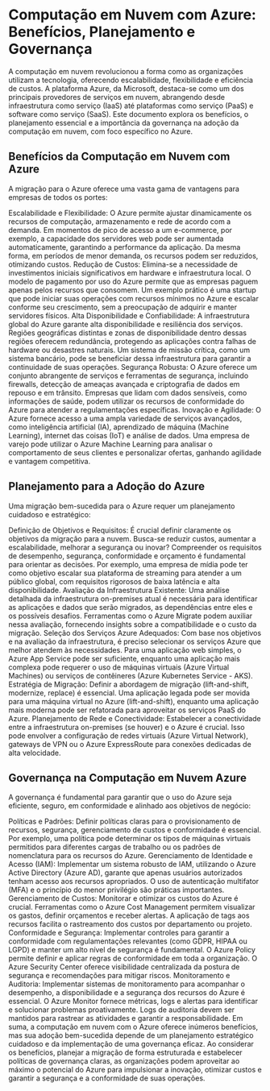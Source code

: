 # Computação em Nuvem com Azure: Benefícios, Planejamento e Governança
A computação em nuvem revolucionou a forma como as organizações utilizam a tecnologia, oferecendo escalabilidade, flexibilidade e eficiência de custos. A plataforma Azure, da Microsoft, destaca-se como um dos principais provedores de serviços em nuvem, abrangendo desde infraestrutura como serviço (IaaS) até plataformas como serviço (PaaS) e software como serviço (SaaS). Este documento explora os benefícios, o planejamento essencial e a importância da governança na adoção da computação em nuvem, com foco específico no Azure.

## Benefícios da Computação em Nuvem com Azure
A migração para o Azure oferece uma vasta gama de vantagens para empresas de todos os portes:

Escalabilidade e Flexibilidade: O Azure permite ajustar dinamicamente os recursos de computação, armazenamento e rede de acordo com a demanda. Em momentos de pico de acesso a um e-commerce, por exemplo, a capacidade dos servidores web pode ser aumentada automaticamente, garantindo a performance da aplicação. Da mesma forma, em períodos de menor demanda, os recursos podem ser reduzidos, otimizando custos.
Redução de Custos: Elimina-se a necessidade de investimentos iniciais significativos em hardware e infraestrutura local. O modelo de pagamento por uso do Azure permite que as empresas paguem apenas pelos recursos que consomem. Um exemplo prático é uma startup que pode iniciar suas operações com recursos mínimos no Azure e escalar conforme seu crescimento, sem a preocupação de adquirir e manter servidores físicos.
Alta Disponibilidade e Confiabilidade: A infraestrutura global do Azure garante alta disponibilidade e resiliência dos serviços. Regiões geográficas distintas e zonas de disponibilidade dentro dessas regiões oferecem redundância, protegendo as aplicações contra falhas de hardware ou desastres naturais. Um sistema de missão crítica, como um sistema bancário, pode se beneficiar dessa infraestrutura para garantir a continuidade de suas operações.
Segurança Robusta: O Azure oferece um conjunto abrangente de serviços e ferramentas de segurança, incluindo firewalls, detecção de ameaças avançada e criptografia de dados em repouso e em trânsito. Empresas que lidam com dados sensíveis, como informações de saúde, podem utilizar os recursos de conformidade do Azure para atender a regulamentações específicas.
Inovação e Agilidade: O Azure fornece acesso a uma ampla variedade de serviços avançados, como inteligência artificial (IA), aprendizado de máquina (Machine Learning), internet das coisas (IoT) e análise de dados. Uma empresa de varejo pode utilizar o Azure Machine Learning para analisar o comportamento de seus clientes e personalizar ofertas, ganhando agilidade e vantagem competitiva.
## Planejamento para a Adoção do Azure
Uma migração bem-sucedida para o Azure requer um planejamento cuidadoso e estratégico:

Definição de Objetivos e Requisitos: É crucial definir claramente os objetivos da migração para a nuvem. Busca-se reduzir custos, aumentar a escalabilidade, melhorar a segurança ou inovar? Compreender os requisitos de desempenho, segurança, conformidade e orçamento é fundamental para orientar as decisões. Por exemplo, uma empresa de mídia pode ter como objetivo escalar sua plataforma de streaming para atender a um público global, com requisitos rigorosos de baixa latência e alta disponibilidade.
Avaliação da Infraestrutura Existente: Uma análise detalhada da infraestrutura on-premises atual é necessária para identificar as aplicações e dados que serão migrados, as dependências entre eles e os possíveis desafios. Ferramentas como o Azure Migrate podem auxiliar nessa avaliação, fornecendo insights sobre a compatibilidade e o custo da migração.
Seleção dos Serviços Azure Adequados: Com base nos objetivos e na avaliação da infraestrutura, é preciso selecionar os serviços Azure que melhor atendem às necessidades. Para uma aplicação web simples, o Azure App Service pode ser suficiente, enquanto uma aplicação mais complexa pode requerer o uso de máquinas virtuais (Azure Virtual Machines) ou serviços de contêineres (Azure Kubernetes Service - AKS).
Estratégia de Migração: Definir a abordagem de migração (lift-and-shift, modernize, replace) é essencial. Uma aplicação legada pode ser movida para uma máquina virtual no Azure (lift-and-shift), enquanto uma aplicação mais moderna pode ser refatorada para aproveitar os serviços PaaS do Azure.
Planejamento de Rede e Conectividade: Estabelecer a conectividade entre a infraestrutura on-premises (se houver) e o Azure é crucial. Isso pode envolver a configuração de redes virtuais (Azure Virtual Network), gateways de VPN ou o Azure ExpressRoute para conexões dedicadas de alta velocidade.
## Governança na Computação em Nuvem Azure
A governança é fundamental para garantir que o uso do Azure seja eficiente, seguro, em conformidade e alinhado aos objetivos de negócio:

Políticas e Padrões: Definir políticas claras para o provisionamento de recursos, segurança, gerenciamento de custos e conformidade é essencial. Por exemplo, uma política pode determinar os tipos de máquinas virtuais permitidos para diferentes cargas de trabalho ou os padrões de nomenclatura para os recursos do Azure.
Gerenciamento de Identidade e Acesso (IAM): Implementar um sistema robusto de IAM, utilizando o Azure Active Directory (Azure AD), garante que apenas usuários autorizados tenham acesso aos recursos apropriados. O uso de autenticação multifator (MFA) e o princípio do menor privilégio são práticas importantes.
Gerenciamento de Custos: Monitorar e otimizar os custos do Azure é crucial. Ferramentas como o Azure Cost Management permitem visualizar os gastos, definir orçamentos e receber alertas. A aplicação de tags aos recursos facilita o rastreamento dos custos por departamento ou projeto.
Conformidade e Segurança: Implementar controles para garantir a conformidade com regulamentações relevantes (como GDPR, HIPAA ou LGPD) e manter um alto nível de segurança é fundamental. O Azure Policy permite definir e aplicar regras de conformidade em toda a organização. O Azure Security Center oferece visibilidade centralizada da postura de segurança e recomendações para mitigar riscos.
Monitoramento e Auditoria: Implementar sistemas de monitoramento para acompanhar o desempenho, a disponibilidade e a segurança dos recursos do Azure é essencial. O Azure Monitor fornece métricas, logs e alertas para identificar e solucionar problemas proativamente. Logs de auditoria devem ser mantidos para rastrear as atividades e garantir a responsabilidade.
Em suma, a computação em nuvem com o Azure oferece inúmeros benefícios, mas sua adoção bem-sucedida depende de um planejamento estratégico cuidadoso e da implementação de uma governança eficaz. Ao considerar os benefícios, planejar a migração de forma estruturada e estabelecer políticas de governança claras, as organizações podem aproveitar ao máximo o potencial do Azure para impulsionar a inovação, otimizar custos e garantir a segurança e a conformidade de suas operações.

